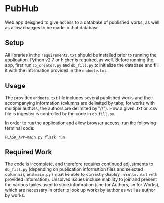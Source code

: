 # PubHub
Web app deisgned to give access to a database of published works, as well as allow changes to be made to that database.
## Setup
All libraries in the ```requirements.txt``` should be  installed prior to running the application. Python v2.7 or higher is required, as well. Before running the app, first run ```db_creator.py``` and ```db_fill.py``` to initialize the database and fill it with the information provided in the ```endnote.txt```.
## Usage
The provided ```endnote.txt``` file includes several published works and their accompanying information (columns are delimited by tabs; for works with multiple authors, the authors are delimited by "//"). How a given .txt or .csv file is ingested is controlled by the code in ```db_fill.py```. 

In order to run the application and allow browser access, run the following terminal code:
```
FLASK_APP=main.py flask run
```
## Required Work
The code is incomplete, and therefore requires continued adjustments to ```db_fill.py``` (depending on publication information files and selected columns), and ```main.py``` (must be able to correctly display ```results.html``` with provided information). Unsolved issues include inability to join and present the various tables used to store infomration (one for Authors, on for Works), which are necessary in order to look up works by author as well as author by works. 
